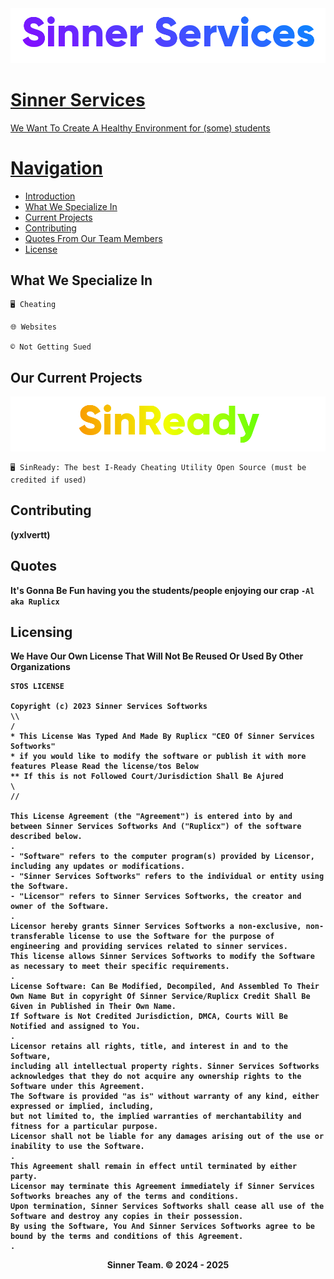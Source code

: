 
<a href="Ruplicx">
    <img alt="Ruplicx" src="https://github.com/Ciner-Services/.github/blob/main/profile/Sinner%20Services...png">
</p>

# Sinner Services

We Want To Create A Healthy Environment for (some) students 

# Navigation
- [Introduction](#sinner-services)
- [What We Specialize In](#what-we-specialize-in)
- [Current Projects](#our-current-projects)
- [Contributing](#contributing)
- [Quotes From Our Team Members](#quotes)
- [License](#licensing)
## What We Specialize In
```
🖥️ Cheating

🌐︎ Websites

©️ Not Getting Sued
```

## Our Current Projects
<img alt="Ruplicx" src="https://github.com/Ciner-Services/.github/blob/main/banners/SinReady...png">

```
🖥️ SinReady: The best I-Ready Cheating Utility Open Source (must be credited if used)
```
## Contributing
<b>(yxlvertt)<b/>
## Quotes
**It's Gonna Be Fun having you the students/people enjoying our crap** `-Al aka Ruplicx`

## Licensing
We Have Our Own License That Will Not Be Reused Or Used By Other Organizations 
```
STOS LICENSE

Copyright (c) 2023 Sinner Services Softworks
\\
/
* This License Was Typed And Made By Ruplicx "CEO Of Sinner Services Softworks"
* if you would like to modify the software or publish it with more features Please Read the license/tos Below
** If this is not Followed Court/Jurisdiction Shall Be Ajured
\
//

This License Agreement (the "Agreement") is entered into by and between Sinner Services Softworks And ("Ruplicx") of the software described below.
.
- "Software" refers to the computer program(s) provided by Licensor, including any updates or modifications.
- "Sinner Services Softworks" refers to the individual or entity using the Software.
- "Licensor" refers to Sinner Services Softworks, the creator and owner of the Software.
.
Licensor hereby grants Sinner Services Softworks a non-exclusive, non-transferable license to use the Software for the purpose of engineering and providing services related to sinner services. 
This license allows Sinner Services Softworks to modify the Software as necessary to meet their specific requirements.
.
License Software: Can Be Modified, Decompiled, And Assembled To Their Own Name But in copyright Of Sinner Service/Ruplicx Credit Shall Be Given in Published in Their Own Name.
If Software is Not Credited Jurisdiction, DMCA, Courts Will Be Notified and assigned to You.
.
Licensor retains all rights, title, and interest in and to the Software, 
including all intellectual property rights. Sinner Services Softworks acknowledges that they do not acquire any ownership rights to the Software under this Agreement.
The Software is provided "as is" without warranty of any kind, either expressed or implied, including, 
but not limited to, the implied warranties of merchantability and fitness for a particular purpose. 
Licensor shall not be liable for any damages arising out of the use or inability to use the Software.
.
This Agreement shall remain in effect until terminated by either party.
Licensor may terminate this Agreement immediately if Sinner Services Softworks breaches any of the terms and conditions.
Upon termination, Sinner Services Softworks shall cease all use of the Software and destroy any copies in their possession.
By using the Software, You And Sinner Services Softworks agree to be bound by the terms and conditions of this Agreement.
.
```

<p align="center">
<b>Sinner Team. © 2024 - 2025</b>
